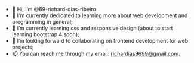 - 👋 Hi, I’m @69-richard-dias-ribeiro
- 👀 I'm currently dedicated to learning more about web development and programming in general;
- 🌱 I’m currently learning css and responsive design (about to start learning bootstrap 4 soon);
- 💞️ I’m looking forward to collaborating on frontend development for web projects;
- 📫 You can reach me through my email: richardias9699@gmail.com.
